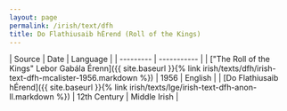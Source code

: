 ```yaml
---
layout: page
permalink: /irish/text/dfh
title: Do Flathiusaib hÉrend (Roll of the Kings)
---
```


| Source | Date | Language |
| --------- | ----------- |
| ["The Roll of the Kings" Lebor Gabála Érenn]({{ site.baseurl }}{% link irish/texts/dfh/irish-text-dfh-mcalister-1956.markdown %})  | 1956 | English |
| [Do Flathiusaib hÉrend]({{ site.baseurl }}{% link irish/texts/lge/irish-text-dfh-anon-ll.markdown %})  | 12th Century | Middle Irish |
